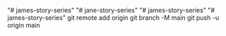 "# james-story-series" 
"# jane-story-series" 
"# james-story-series" 
"# james-story-series" 
git remote add origin <HTTP URL copied from the GitHub repo>
git branch -M main
git push -u origin main
